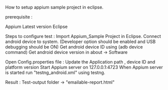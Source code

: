 How to setup appium sample project in eclipse.

prerequisite :

Appium Latest version
Eclipse

Steps to configure test :
Import Appium_Sample Project in Eclipse.
Connect android device to system. (Developer option should be enabled and USB debugging should be ON)
Get android device ID using (adb device command)
Get android device version in about -> Software

Open Config.properties file :
Update the Application path , device ID and platform version
Start Appium server on 127.0.0.1:4723
When Appium server is started run "testng_android.xml" using testng.

Result : 
Test-output folder ->  "emailable-report.html"
